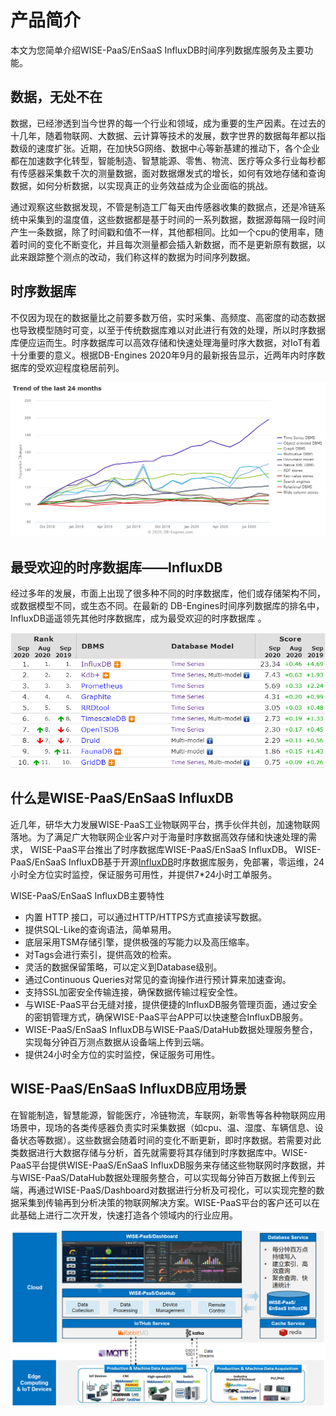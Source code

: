 # 产品简介

本文为您简单介绍WISE-PaaS/EnSaaS InfluxDB时间序列数据库服务及主要功能。

## 数据，无处不在

数据，已经渗透到当今世界的每一个行业和领域，成为重要的生产因素。在过去的十几年，随着物联网、大数据、云计算等技术的发展，数字世界的数据每年都以指数级的速度扩张。近期，在加快5G网络、数据中心等新基建的推动下，各个企业都在加速数字化转型，智能制造、智慧能源、零售、物流、医疗等众多行业每秒都有传感器采集数千次的测量数据，面对数据爆发式的增长，如何有效地存储和查询数据，如何分析数据，以实现真正的业务效益成为企业面临的挑战。

通过观察这些数据发现，不管是制造工厂每天由传感器收集的数据点，还是冷链系统中采集到的温度值，这些数据都是基于时间的一系列数据，数据源每隔一段时间产生一条数据，除了时间戳和值不一样，其他都相同。比如一个cpu的使用率，随着时间的变化不断变化，并且每次测量都会插入新数据，而不是更新原有数据，以此来跟踪整个测点的改动，我们称这样的数据为时间序列数据。

## 时序数据库

不仅因为现在的数据量比之前要多数万倍，实时采集、高频度、高密度的动态数据也导致模型随时可变，以至于传统数据库难以对此进行有效的处理，所以时序数据库便应运而生。时序数据库可以高效存储和快速处理海量时序大数据，对IoT有着十分重要的意义。根据DB-Engines 2020年9月的最新报告显示，近两年内时序数据库的受欢迎程度稳居前列。

![TimeSeriesDatabaseTrend](./images/TimeSeriesDatabaseTrend.png)

## 最受欢迎的时序数据库——InfluxDB

经过多年的发展，市面上出现了很多种不同的时序数据库，他们或存储架构不同，或数据模型不同，或生态不同。在最新的 DB-Engines时间序列数据库的排名中，InfluxDB遥遥领先其他时序数据库，成为最受欢迎的时序数据库 。

![TimeSeriesDatabaseTrendRank](./images/TimeSeriesDatabaseTrendRank.png)

## 什么是WISE-PaaS/EnSaaS InfluxDB

近几年，研华大力发展WISE-PaaS工业物联网平台，携手伙伴共创，加速物联网落地。为了满足广大物联网企业客户对于海量时序数据高效存储和快速处理的需求， WISE-PaaS平台推出了时序数据库WISE-PaaS/EnSaaS InfluxDB。 WISE-PaaS/EnSaaS InfluxDB基于开源[InfluxDB](https://www.influxdata.com/)时序数据库服务，免部署，零运维，24小时全方位实时监控，保证服务可用性，并提供7*24小时工单服务。

WISE-PaaS/EnSaaS InfluxDB主要特性

- 内置 HTTP 接口，可以通过HTTP/HTTPS方式直接读写数据。
- 提供SQL-Like的查询语法，简单易用。
- 底层采用TSM存储引擎，提供极强的写能力以及高压缩率。
- 对Tags会进行索引，提供高效的检索。
- 灵活的数据保留策略，可以定义到Database级别。
- 通过Continuous Queries对常见的查询操作进行预计算来加速查询。
- 支持SSL加密安全传输连接，确保数据传输过程安全性。
- 与WISE-PaaS平台无缝对接，提供便捷的InfluxDB服务管理页面，通过安全的密钥管理方式，确保WISE-PaaS平台APP可以快速整合InfluxDB服务。
- WISE-PaaS/EnSaaS InfluxDB与WISE-PaaS/DataHub数据处理服务整合，实现每分钟百万测点数据从设备端上传到云端。
- 提供24小时全方位的实时监控，保证服务可用性。

## WISE-PaaS/EnSaaS InfluxDB应用场景

在智能制造，智慧能源，智能医疗，冷链物流，车联网，新零售等各种物联网应用场景中，现场的各类传感器负责实时采集数据（如cpu、温、湿度、车辆信息、设备状态等数据）。这些数据会随着时间的变化不断更新，即时序数据。若需要对此类数据进行大数据存储与分析，首先就需要将其存储到时序数据库中。WISE-PaaS平台提供WISE-PaaS/EnSaaS InfluxDB服务来存储这些物联网时序数据，并与WISE-PaaS/DataHub数据处理服务整合，可以实现每分钟百万数据上传到云端，再通过WISE-PaaS/Dashboard对数据进行分析及可视化，可以实现完整的数据采集到传输再到分析决策的物联网解决方案。WISE-PaaS平台的客户还可以在此基础上进行二次开发，快速打造各个领域内的行业应用。

![InfluxDB_Scenarios](./images/InfluxDB_Scenarios.png)
